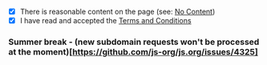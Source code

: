 - [x] There is reasonable content on the page (see: [No Content](https://github.com/js-org/js.org/wiki/No-Content))
- [x] I have read and accepted the [Terms and Conditions](http://js.org/terms.html)

### Summer break - (new subdomain requests won't be processed at the moment)[https://github.com/js-org/js.org/issues/4325]
